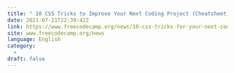```yaml
---
title: " 10 CSS Tricks to Improve Your Next Coding Project (Cheatsheet) "
date: 2021-07-21T22:39:42Z
link: https://www.freecodecamp.org/news/10-css-tricks-for-your-next-coding-project/?utm_medium=RSS&utm_source=news.12bit.vn
site: www.freecodecamp.org/news
language: English
category:
  -   
draft: false
---
```

